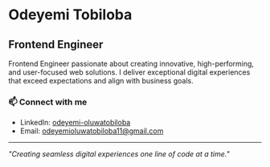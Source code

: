 # Odeyemi Tobiloba

## Frontend Engineer

Frontend Engineer passionate about creating innovative, high-performing, and user-focused web solutions. I deliver exceptional digital experiences that exceed expectations and align with business goals.

### 📫 Connect with me
- LinkedIn: [odeyemi-oluwatobiloba](www.linkedin.com/in/odeyemi-oluwatobiloba-581246249)
- Email: odeyemioluwatobiloba11@gmail.com

---

*"Creating seamless digital experiences one line of code at a time."*
